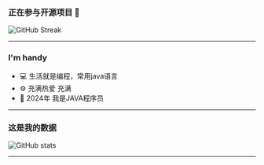 ### 正在参与开源项目 👋

![GitHub Streak](https://streak-stats.demolab.com/?user=handy-git&locale=zh_CN)

***

### I'm handy
- 💻 生活就是编程，常用java语言
- ⚙️ 充满热爱 充满
- 📖 2024年 我是JAVA程序员

***

### 这是我的数据
![GitHub stats](https://github-readme-stats.vercel.app/api?username=handy-git&bg_color=30,e96443,904e95&title_color=fff&text_color=fff&count_private=true&show_icons=true&locale=cn)

***
